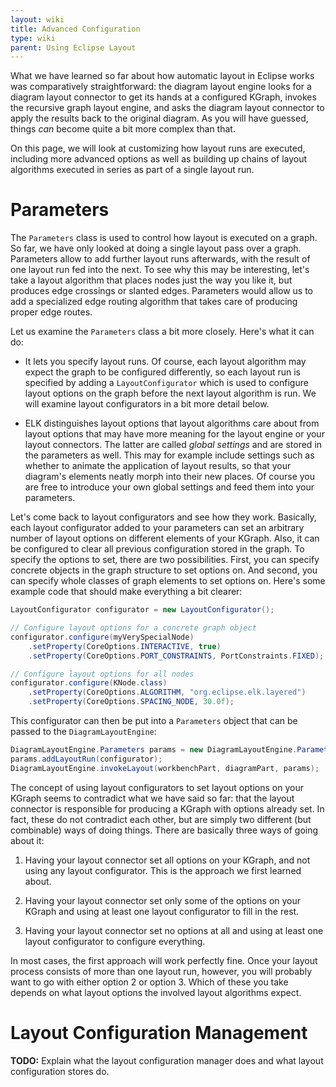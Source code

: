 ```yaml
---
layout: wiki
title: Advanced Configuration
type: wiki
parent: Using Eclipse Layout
---
```

What we have learned so far about how automatic layout in Eclipse works was comparatively straightforward: the diagram layout engine looks for a diagram layout connector to get its hands at a configured KGraph, invokes the recursive graph layout engine, and asks the diagram layout connector to apply the results back to the original diagram. As you will have guessed, things _can_ become quite a bit more complex than that.

On this page, we will look at customizing how layout runs are executed, including more advanced options as well as building up chains of layout algorithms executed in series as part of a single layout run.


# Parameters

The `Parameters` class is used to control how layout is executed on a graph. So far, we have only looked at doing a single layout pass over a graph. Parameters allow to add further layout runs afterwards, with the result of one layout run fed into the next. To see why this may be interesting, let's take a layout algorithm that places nodes just the way you like it, but produces edge crossings or slanted edges. Parameters would allow us to add a specialized edge routing algorithm that takes care of producing proper edge routes.

Let us examine the `Parameters` class a bit more closely. Here's what it can do:

* It lets you specify layout runs. Of course, each layout algorithm may expect the graph to be configured differently, so each layout run is specified by adding a `LayoutConfigurator` which is used to configure layout options on the graph before the next layout algorithm is run. We will examine layout configurators in a bit more detail below.

* ELK distinguishes layout options that layout algorithms care about from layout options that may have more meaning for the layout engine or your layout connectors. The latter are called _global settings_ and are stored in the parameters as well. This may for example include settings such as whether to animate the application of layout results, so that your diagram's elements neatly morph into their new places. Of course you are free to introduce your own global settings and feed them into your parameters.

Let's come back to layout configurators and see how they work. Basically, each layout configurator added to your parameters can set an arbitrary number of layout options on different elements of your KGraph. Also, it can be configured to clear all previous configuration stored in the graph. To specify the options to set, there are two possibilities. First, you can specify concrete objects in the graph structure to set options on. And second, you can specify whole classes of graph elements to set options on. Here's some example code that should make everything a bit clearer:

```java
LayoutConfigurator configurator = new LayoutConfigurator();

// Configure layout options for a concrete graph object
configurator.configure(myVerySpecialNode)
    .setProperty(CoreOptions.INTERACTIVE, true)
    .setProperty(CoreOptions.PORT_CONSTRAINTS, PortConstraints.FIXED);

// Configure layout options for all nodes
configurator.configure(KNode.class)
    .setProperty(CoreOptions.ALGORITHM, "org.eclipse.elk.layered")
    .setProperty(CoreOptions.SPACING_NODE, 30.0f);
```

This configurator can then be put into a `Parameters` object that can be passed to the `DiagramLayoutEngine`:

```java
DiagramLayoutEngine.Parameters params = new DiagramLayoutEngine.Parameters();
params.addLayoutRun(configurator);
DiagramLayoutEngine.invokeLayout(workbenchPart, diagramPart, params);
```

The concept of using layout configurators to set layout options on your KGraph seems to contradict what we have said so far: that the layout connector is responsible for producing a KGraph with options already set. In fact, these do not contradict each other, but are simply two different (but combinable) ways of doing things. There are basically three ways of going about it:

1. Having your layout connector set all options on your KGraph, and not using any layout configurator. This is the approach we first learned about.

1. Having your layout connector set only some of the options on your KGraph and using at least one layout configurator to fill in the rest.

1. Having your layout connector set no options at all and using at least one layout configurator to configure everything.

In most cases, the first approach will work perfectly fine. Once your layout process consists of more than one layout run, however, you will probably want to go with either option 2 or option 3. Which of these you take depends on what layout options the involved layout algorithms expect.


# Layout Configuration Management

**TODO:** Explain what the layout configuration manager does and what layout configuration stores do.
